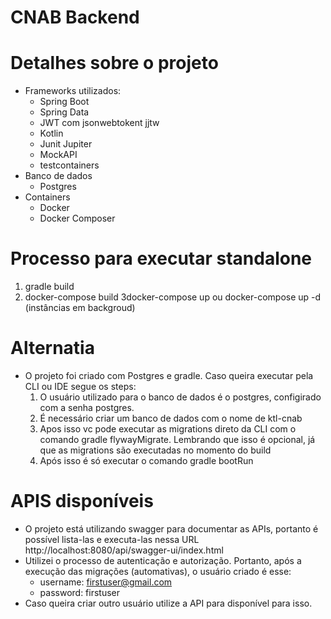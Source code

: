 # CNAB Backend


# Detalhes sobre o projeto 
- Frameworks utilizados: 
  - Spring Boot
  - Spring Data
  - JWT com jsonwebtokent jjtw
  - Kotlin 
  - Junit Jupiter 
  - MockAPI
  - testcontainers
- Banco de dados
  - Postgres
- Containers
  - Docker 
  - Docker Composer 

# Processo para executar standalone
1. gradle build
2. docker-compose build
3docker-compose up ou docker-compose up -d (instâncias em backgroud)

# Alternatia
- O projeto foi criado com Postgres e gradle. Caso queira executar pela CLI ou IDE segue os steps:
  1. O usuário utilizado para o banco de dados é o postgres, configirado com a senha postgres.
  2. É necessário criar um banco de dados com o nome de ktl-cnab
  3. Apos isso vc pode executar as migrations direto da CLI com o comando gradle flywayMigrate. Lembrando que isso é opcional, já que as migrations são executadas no momento do build
  4. Após isso é só executar o comando gradle bootRun

# APIS disponíveis
- O projeto está utilizando swagger para documentar as APIs, portanto é possível lista-las e executa-las nessa URL http://localhost:8080/api/swagger-ui/index.html 
- Utilizei o processo de autenticação e autorização. Portanto, após a execução das migrações (automativas), o usuário criado é esse:
  - username: firstuser@gmail.com
  - password: firstuser
- Caso queira criar outro usuário utilize a API para disponível para isso. 